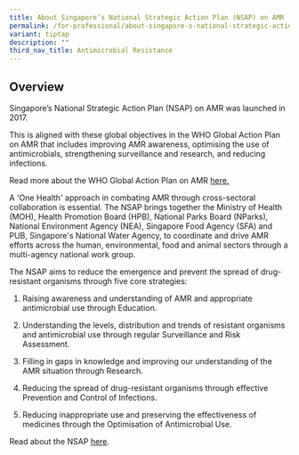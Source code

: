 ```yaml
---
title: About Singapore’s National Strategic Action Plan (NSAP) on AMR
permalink: /for-professional/about-singapore-s-national-strategic-action-plan-nsap-on-amr/
variant: tiptap
description: ""
third_nav_title: Antimicrobial Resistance
---
```

<h2>Overview</h2>
<p>Singapore’s National Strategic Action Plan (NSAP)&nbsp;on AMR was launched
in 2017.</p>
<p>This is aligned with these global objectives in the WHO Global Action
Plan on AMR that includes improving AMR awareness, optimising the use of
antimicrobials, strengthening surveillance and research, and reducing infections.</p>
<p>Read more about the WHO Global Action Plan on AMR&nbsp;<a href="https://www.who.int/antimicrobial-resistance/global-action-plan/en/" rel="noopener noreferrer nofollow" target="_blank">here.</a>
</p>
<p>A 'One Health' approach in combating AMR through cross-sectoral collaboration
is essential. The NSAP brings together the Ministry of Health (MOH), Health
Promotion Board (HPB), National Parks Board (NParks), National Environment
Agency (NEA), Singapore Food Agency (SFA) and PUB, Singapore's National
Water Agency, to coordinate and drive AMR efforts across the human, environmental,
food and animal sectors through a multi-agency national work group.</p>
<p>The NSAP aims to reduce the emergence and prevent the spread of drug-resistant
organisms through five core strategies:</p>
<ol data-tight="true" class="tight">
<li>
<p>Raising awareness and understanding of AMR and appropriate antimicrobial
use through Education.</p>
</li>
<li>
<p>Understanding the levels, distribution and trends of resistant organisms
and antimicrobial use through regular Surveillance and Risk Assessment.</p>
</li>
<li>
<p>Filling in gaps in knowledge and improving our understanding of the AMR
situation through Research.</p>
</li>
<li>
<p>Reducing the spread of drug-resistant organisms through effective Prevention
and Control of Infections.</p>
</li>
<li>
<p>Reducing inappropriate use and preserving the effectiveness of medicines
through the Optimisation of Antimicrobial Use.</p>
</li>
</ol>
<p>Read about the NSAP <a href="https://www.ncid.sg/About-NCID/OurDepartments/Antimicrobial-Resistance-Coordinating-Office/Documents/National%20Strategic%20Action%20Plan%20on%20Antimicrobial%20Resistance.pdf" rel="noopener noreferrer nofollow" target="_blank">here</a>.</p>
<p></p>
<p></p>